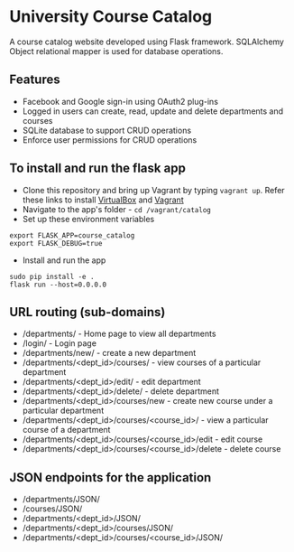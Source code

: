 # University Course Catalog
A course catalog website developed using Flask framework. SQLAlchemy Object relational mapper is used for database operations.

## Features
- Facebook and Google sign-in using OAuth2 plug-ins
- Logged in users can create, read, update and delete departments and courses
- SQLite database to support CRUD operations
- Enforce user permissions for CRUD operations

## To install and run the flask app
- Clone this repository and bring up Vagrant by typing ```vagrant up```. Refer these links to install [VirtualBox](https://www.virtualbox.org/) and [Vagrant](https://www.vagrantup.com/)
- Navigate to the app's folder - ```cd /vagrant/catalog```
- Set up these environment variables
```
export FLASK_APP=course_catalog
export FLASK_DEBUG=true
```

- Install and run the app
```
sudo pip install -e .
flask run --host=0.0.0.0
```

## URL routing (sub-domains)
- /departments/ - Home page to view all departments
- /login/ - Login page
- /departments/new/ - create a new department
- /departments/<dept_id>/courses/ - view courses of a particular department
- /departments/<dept_id>/edit/ - edit department
- /departments/<dept_id>/delete/ - delete department
- /departments/<dept_id>/courses/new - create new course under a particular department
- /departments/<dept_id>/courses/<course_id>/ - view a particular course of a department
- /departments/<dept_id>/courses/<course_id>/edit - edit course
- /departments/<dept_id>/courses/<course_id>/delete - delete course

## JSON endpoints for the application
- /departments/JSON/ 
- /courses/JSON/
- /departments/<dept_id>/JSON/
- /departments/<dept_id>/courses/JSON/
- /departments/<dept_id>/courses/<course_id>/JSON/
